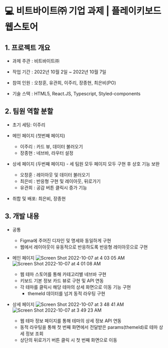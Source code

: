 # 💻 비트바이트㈜ 기업 과제 | 플레이키보드 웹스토어

## 1. 프로젝트 개요

- 과제 주관 : 비트바이트㈜<br>

- 작업 기간 : 2022년 10월 2일 ~ 2022년 10월 7일<br />

- 참여 인원 : 오창훈, 유관희, 이주리, 장종현, 최은비(PO)<br />

- 기술 스택 : HTML5, React.JS, Typescript, Styled-components

## 2. 팀원 역할 분할

- 초기 세팅: 이주리

- 메인 페이지 (첫번째 페이지)
    - 이주리 : 카드 뷰, 데이터 불러오기
    - 장종현 : 네브바, 라우터 설정

- 상세 페이지 (두번째 페이지) - 세 팀원 모두 페이지 모두 구현 후 상호 기능 보완
    - 오창훈 : 레이아웃 및 데이터 불러오기
    - 최은비 : 반응형 구현 및 레이아웃, 뒤로가기
    - 유관희 : 공감 버튼 클릭시 증가 기능

- 취합 및 배포: 최은비, 장종현

## 3. 개발 내용

- 공통
    - Figma에 주어진 디자인 및 명세와 동일하게 구현
    - 웹에서 레이아웃이 유동적으로 반응하도록 반응형 레이아웃으로 구현

- 메인 페이지
![Screen Shot 2022-10-07 at 4 03 05 AM](https://user-images.githubusercontent.com/100172541/194398321-78985c36-f4f7-4d4c-8891-ae2fdfee1c7d.png)
![Screen Shot 2022-10-07 at 4 01 08 AM](https://user-images.githubusercontent.com/100172541/194398659-03bd30eb-e0e0-46cf-896e-096729c672b2.png)


    - 웹 테마 스토어를 통해 카테고리별 네브바 구현
    - 키보드 기본 정보 카드 뷰로 구현 및 API 연동
    - 각 테마를 클릭시 해당 테마의 상세 화면으로 이동 기능 구현
        - themeId 데이터를 넘겨 동적 라우팅 구현

- 상세 페이지
![Screen Shot 2022-10-07 at 3 48 41 AM](https://user-images.githubusercontent.com/100172541/194397541-47109432-bb07-485d-baa0-76d1e96858f2.png)
![Screen Shot 2022-10-07 at 3 49 23 AM](https://user-images.githubusercontent.com/100172541/194397836-7826c1bd-db8e-4540-a49e-04ae49d5e38a.png)

    - 웹 테마 정보 페이지를 통해 테마의 상세 정보 API 연동
    - 동적 라우팅을 통해 첫 번째 화면에서 전달받은 params(themeId)로 테마 상세 정보 조회
    - 상단의 뒤로가기 버튼 클릭 시 첫 번째 화면으로 이동

